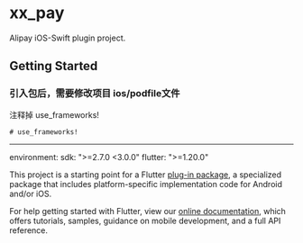 # xx_pay

Alipay iOS-Swift plugin project.

## Getting Started

### 引入包后，需要修改项目 ios/podfile文件
注释掉 use_frameworks!
```
# use_frameworks!
```



---


environment:
  sdk: ">=2.7.0 <3.0.0"
  flutter: ">=1.20.0"

This project is a starting point for a Flutter
[plug-in package](https://flutter.dev/developing-packages/),
a specialized package that includes platform-specific implementation code for
Android and/or iOS.

For help getting started with Flutter, view our
[online documentation](https://flutter.dev/docs), which offers tutorials,
samples, guidance on mobile development, and a full API reference.

